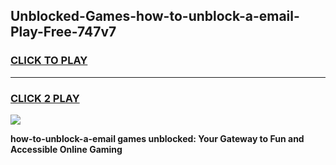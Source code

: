 
## Unblocked-Games-how-to-unblock-a-email-Play-Free-747v7
<h3>
<a href="https://premium76.site?title=how-to-unblock-a-email&ref=20M">CLICK TO PLAY</a></h3>
<hr>

<h3>
<a href="https://premium76.site?title=how-to-unblock-a-email&ref=20M">CLICK 2 PLAY</a>
  
</h3>

<a href="https://premium76.site?title=how-to-unblock-a-email&ref=19M"><img src="https://clearcache.store/games.png"></a>


**how-to-unblock-a-email games unblocked: Your Gateway to Fun and Accessible Online Gaming**
